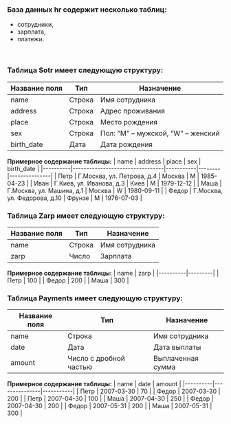 ### База данных hr содержит несколько таблиц: 
- сотрудники, 
- зарплата,
- платежи.
<br>

### Таблица Sotr имеет следующую структуру:
| Название поля    | Тип       | Назначение                               |
|------------------|-----------|------------------------------------------|
| name             | Строка    | Имя сотрудника                           |
| address          | Строка    | Адрес проживания                         |
| place            | Строка    | Место рождения                           |
| sex              | Строка    | Пол: “M”   – мужской, “W” –   женский    |
| birth_date       | Дата      | Дата рождения                            |

**Примерное содержание таблицы:**
| name     | address                         | place     | sex    | birth_date    |
|----------|---------------------------------|-----------|--------|---------------|
| Петр     | Г.Москва, ул. Петрова, д.4      | Москва    | M      | 1985-04-23    |
| Иван     | Г.Киев, ул. Иванова, д.3        | Киев      | M      | 1979-12-12    |
| Маша     | Г.Москва, ул. Машина, д.1       | Москва    | W      | 1980-09-11    |
| Федор    | Г.Москва, ул. Федорова, д.10    | Фрунзе    | M      | 1976-07-03    |
<br>

### Таблица Zarp имеет следующую структуру:
| Название поля    | Тип       | Назначение        |
|------------------|-----------|-------------------|
| name             | Строка    | Имя сотрудника    |
| zarp             | Число     | Зарплата          |

**Примерное содержание таблицы:**
| name     | zarp    |
|----------|---------|
| Петр     | 100     |
| Федор    | 200     |
| Маша     | 300     |
<br>

### Таблица Payments имеет следующую структуру:
| Название поля    | Тип                         | Назначение           |
|------------------|-----------------------------|----------------------|
| name             | Строка                      | Имя сотрудника       |
| date             | Дата                        | Дата выплаты         |
| amount           | Число с   дробной частью    | Выплаченная сумма    |

**Примерное содержание таблицы:**
| name     | date          | amount    |
|----------|---------------|-----------|
| Петр     | 2007-03-30    | 70        |
| Федор    | 2007-03-30    | 200       |
| Петр     | 2007-04-30    | 100       |
| Маша     | 2007-04-30    | 250       |
| Федор    | 2007-04-30    | 200       |
| Федор    | 2007-05-31    | 200       |
| Маша     | 2007-05-31    | 300       |